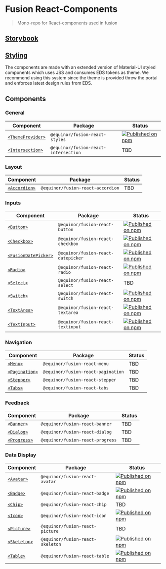 <!--prettier-ignore-start-->
# Fusion React-Components

> Mono-repo for React-components used in fusion

## [Storybook](https://equinor.github.io/fusion-react-components?path=/docs/intro--page/)

## [Styling](https://equinor.github.io/fusion-react-components/?path=/docs/styling--page)
The components are made with an extended version of Material-UI styled components which uses
JSS and consumes EDS tokens as theme.
We recommend using this system since the theme is provided threw the portal and enforces latest 
design rules from EDS.  

## Components
### General
| Component | Package | Status
| --------- | ------- | ------
| [`<ThemeProvider>`](https://github.com/equinor/fusion-react-components/tree/main/packages/styles) | `@equinor/fusion-react-styles` | [![Published on npm](https://img.shields.io/npm/v/@equinor/fusion-react-styles.svg)](https://www.npmjs.com/package/@equinor/fusion-react-styles)
| [`<Intersection>`](https://github.com/equinor/fusion-react-components/tree/main/packages/intersection) | `@equinor/fusion-react-intersection` | TBD

### Layout
| Component | Package | Status
| --------- | ------- | ------
| [`<Accordion>`](https://github.com/equinor/fusion-react-components/tree/main/packages/accordion) | `@equinor/fusion-react-accordion` | TBD

### Inputs
| Component | Package | Status
| --------- | ------- | ------
| [`<Button>`](https://github.com/equinor/fusion-react-components/tree/main/packages/button) | `@equinor/fusion-react-button` | [![Published on npm](https://img.shields.io/npm/v/@equinor/fusion-react-button.svg)](https://www.npmjs.com/package/@equinor/fusion-react-button)
| [`<Checkbox>`](https://github.com/equinor/fusion-react-components/tree/main/packages/checkbox) | `@equinor/fusion-react-checkbox` | [![Published on npm](https://img.shields.io/npm/v/@equinor/fusion-react-checkbox.svg)](https://www.npmjs.com/package/@equinor/fusion-react-checkbox)
| [`<FusionDatePicker>`](https://github.com/equinor/fusion-react-components/tree/main/packages/datepicker) | `@equinor/fusion-react-datepicker` | [![Published on npm](https://img.shields.io/npm/v/@equinor/fusion-react-datepicker.svg)](https://www.npmjs.com/package/@equinor/fusion-react-datepicker)
| [`<Radio>`](https://github.com/equinor/fusion-react-components/tree/main/packages/radio) | `@equinor/fusion-react-radio` | [![Published on npm](https://img.shields.io/npm/v/@equinor/fusion-react-radio.svg)](https://www.npmjs.com/package/@equinor/fusion-react-radio)
| [`<Select>`](https://github.com/equinor/fusion-react-components/tree/main/packages/select) | `@equinor/fusion-react-select` | TBD
| [`<Switch>`](https://github.com/equinor/fusion-react-components/tree/main/packages/switch) | `@equinor/fusion-react-switch` | [![Published on npm](https://img.shields.io/npm/v/@equinor/fusion-react-switch.svg)](https://www.npmjs.com/package/@equinor/fusion-react-switch)
| [`<TextArea>`](https://github.com/equinor/fusion-react-components/tree/main/packages/textarea) | `@equinor/fusion-react-textarea` | [![Published on npm](https://img.shields.io/npm/v/@equinor/fusion-react-textarea.svg)](https://www.npmjs.com/package/@equinor/fusion-react-textarea)
| [`<TextInput>`](https://github.com/equinor/fusion-react-components/tree/main/packages/textinput) | `@equinor/fusion-react-textinput` | [![Published on npm](https://img.shields.io/npm/v/@equinor/fusion-react-textinput.svg)](https://www.npmjs.com/package/@equinor/fusion-react-textinput)

### Navigation
| Component | Package | Status
| --------- | ------- | ------
| [`<Menu>`](https://github.com/equinor/fusion-react-components/tree/main/packages/menu) | `@equinor/fusion-react-menu` | TBD
| [`<Pagination>`](https://github.com/equinor/fusion-react-components/tree/main/packages/pagination) | `@equinor/fusion-react-pagination` | TBD
| [`<Stepper>`](https://github.com/equinor/fusion-react-components/tree/main/packages/stepper) | `@equinor/fusion-react-stepper` | TBD
| [`<Tabs>`](https://github.com/equinor/fusion-react-components/tree/main/packages/tabs) | `@equinor/fusion-react-tabs` | TBD

### Feedback
| Component | Package | Status
| --------- | ------- | ------
| [`<Banner>`](https://github.com/equinor/fusion-react-components/tree/main/packages/banner) | `@equinor/fusion-react-banner` | TBD
| [`<Dialog>`](https://github.com/equinor/fusion-react-components/tree/main/packages/dialog) | `@equinor/fusion-react-dialog` | TBD
| [`<Progress>`](https://github.com/equinor/fusion-react-components/tree/main/packages/progress) | `@equinor/fusion-react-progress` | TBD

### Data Display
| Component | Package | Status
| --------- | ------- | ------
| [`<Avatar>`](https://github.com/equinor/fusion-react-components/tree/main/packages/avatar) | `@equinor/fusion-react-avatar` | [![Published on npm](https://img.shields.io/npm/v/@equinor/fusion-react-avatar.svg)](https://www.npmjs.com/package/@equinor/fusion-react-avatar)
| [`<Badge>`](https://github.com/equinor/fusion-react-components/tree/main/packages/badge) | `@equinor/fusion-react-badge` | [![Published on npm](https://img.shields.io/npm/v/@equinor/fusion-react-badge.svg)](https://www.npmjs.com/package/@equinor/fusion-react-badge)
| [`<Chip>`](https://github.com/equinor/fusion-react-components/tree/main/packages/chip) | `@equinor/fusion-react-chip` | TBD
| [`<Icon>`](https://github.com/equinor/fusion-react-components/tree/main/packages/icon) | `@equinor/fusion-react-icon` | [![Published on npm](https://img.shields.io/npm/v/@equinor/fusion-react-icon.svg)](https://www.npmjs.com/package/@equinor/fusion-react-icon)
| [`<Picture>`](https://github.com/equinor/fusion-react-components/tree/main/packages/picture) | `@equinor/fusion-react-picture` | TBD
| [`<Skeleton>`](https://github.com/equinor/fusion-react-components/tree/main/packages/skeleton) | `@equinor/fusion-react-skeleton` | [![Published on npm](https://img.shields.io/npm/v/@equinor/fusion-react-skeleton.svg)](https://www.npmjs.com/package/@equinor/fusion-react-skeleton)
| [`<Table>`](https://github.com/equinor/fusion-react-components/tree/main/packages/table) | `@equinor/fusion-react-table` | [![Published on npm](https://img.shields.io/npm/v/@equinor/fusion-react-table.svg)](https://www.npmjs.com/package/@equinor/fusion-react-table)
<!--prettier-ignore-end-->
